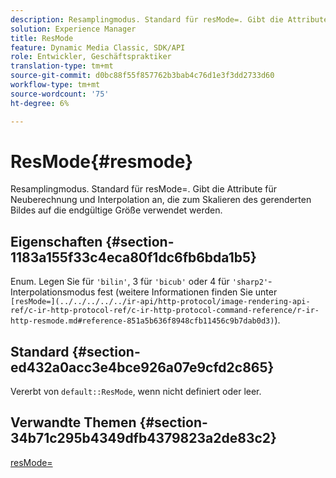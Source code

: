 ```yaml
---
description: Resamplingmodus. Standard für resMode=. Gibt die Attribute für Neuberechnung und Interpolation an, die zum Skalieren des gerenderten Bildes auf die endgültige Größe verwendet werden.
solution: Experience Manager
title: ResMode
feature: Dynamic Media Classic, SDK/API
role: Entwickler, Geschäftspraktiker
translation-type: tm+mt
source-git-commit: d0bc88f55f857762b3bab4c76d1e3f3dd2733d60
workflow-type: tm+mt
source-wordcount: '75'
ht-degree: 6%

---
```



# ResMode{#resmode}

Resamplingmodus. Standard für resMode=. Gibt die Attribute für Neuberechnung und Interpolation an, die zum Skalieren des gerenderten Bildes auf die endgültige Größe verwendet werden.

## Eigenschaften {#section-1183a155f33c4eca80f1dc6fb6bda1b5}

Enum. Legen Sie für `'bilin'`, 3 für `'bicub'` oder 4 für `'sharp2'`-Interpolationsmodus fest (weitere Informationen finden Sie unter ` [resMode=](../../../../../ir-api/http-protocol/image-rendering-api-ref/c-ir-http-protocol-ref/c-ir-http-protocol-command-reference/r-ir-http-resmode.md#reference-851a5b636f8948cfb11456c9b7dab0d3)`).

## Standard {#section-ed432a0acc3e4bce926a07e9cfd2c865}

Vererbt von `default::ResMode`, wenn nicht definiert oder leer.

## Verwandte Themen {#section-34b71c295b4349dfb4379823a2de83c2}

[resMode=](../../../../../ir-api/http-protocol/image-rendering-api-ref/c-ir-http-protocol-ref/c-ir-http-protocol-command-reference/r-ir-http-resmode.md#reference-851a5b636f8948cfb11456c9b7dab0d3)
